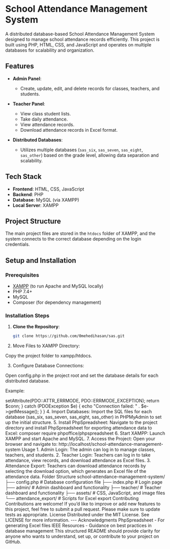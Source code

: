 # School Attendance Management System
A distributed database-based School Attendance Management System designed to manage school attendance records efficiently. This project is built using PHP, HTML, CSS, and JavaScript and operates on multiple databases for scalability and organization.
## Features
- **Admin Panel**: 
  - Create, update, edit, and delete records for classes, teachers, and students.
- **Teacher Panel**:
  - View class student lists.
  - Take daily attendance.
  - View attendance records.
  - Download attendance records in Excel format.


- **Distributed Databases**:
  - Utilizes multiple databases (`sas_six`, `sas_seven`, `sas_eight`, `sas_other`) based on the grade level, allowing data separation and scalability.
## Tech Stack

- **Frontend**: HTML, CSS, JavaScript
- **Backend**: PHP
- **Database**: MySQL (via XAMPP)
- **Local Server**: XAMPP

## Project Structure

The main project files are stored in the `htdocs` folder of XAMPP, and the system connects to the correct database depending on the login credentials.

## Setup and Installation

### Prerequisites

- [XAMPP](https://www.apachefriends.org/index.html) (to run Apache and MySQL locally)
- PHP 7.4+
- MySQL
- Composer (for dependency management)

### Installation Steps

1. **Clone the Repository**:
   ```bash
   git clone https://github.com/0mehedihasan/sas.git

2. Move Files to XAMPP Directory:

Copy the project folder to xampp/htdocs.

3. Configure Database Connections:

Open config.php in the project root and set the database details for each distributed database.

Example:

<?php
function getDatabaseConnection($dbname) {
    $host = "localhost";
    $username = "root";
    $password = "";
    try {
        $conn = new PDO("mysql:host=$host;dbname=$dbname", $username, $password);
        $conn->setAttribute(PDO::ATTR_ERRMODE, PDO::ERRMODE_EXCEPTION);
        return $conn;
    } catch (PDOException $e) {
        echo "Connection failed: " . $e->getMessage();
    }
}



4. Import Databases:

Import the SQL files for each database (sas_six, sas_seven, sas_eight, sas_other) in PHPMyAdmin to set up the initial structure.



5. Install PhpSpreadsheet:

Navigate to the project directory and install PhpSpreadsheet for exporting attendance data to Excel:

composer require phpoffice/phpspreadsheet



6. Start XAMPP:

Launch XAMPP and start Apache and MySQL.



7. Access the Project:

Open your browser and navigate to:

http://localhost/school-attendance-management-system




Usage

1. Admin Login:

The admin can log in to manage classes, teachers, and students.



2. Teacher Login:

Teachers can log in to take attendance, view records, and download attendance as Excel files.



3. Attendance Export:

Teachers can download attendance records by selecting the download option, which generates an Excel file of the attendance data.




Folder Structure

school-attendance-management-system/
├── config.php          # Database configuration file
├── index.php           # Login page
├── admin/              # Admin dashboard and functionality
├── teacher/            # Teacher dashboard and functionality
├── assets/             # CSS, JavaScript, and image files
└── attendance_export/  # Scripts for Excel export

Contributing

Contributions are welcome! If you’d like to improve or add new features to this project, feel free to submit a pull request. Please make sure to update tests as appropriate.

License

Distributed under the MIT License. See LICENSE for more information.


---

Acknowledgments

PhpSpreadsheet - For generating Excel files

IEEE Resources - Guidance on best practices in database management


This structured README should provide clarity for anyone who wants to understand, set up, or contribute to your project on GitHub.

